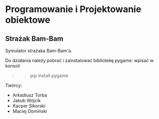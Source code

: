 # Programowanie i Projektowanie obiektowe

## Strażak Bam-Bam

Symulator strażaka Bam-Bam'a.

Do działania należy pobrać i zainstalować bibliotekę pygame:
wpisać w konsoli
>>pip install pygame

Twórcy:
- Arkadiusz Torba
- Jakub Wójcik
- Kacper Sikorski
- Maciej Domiński
